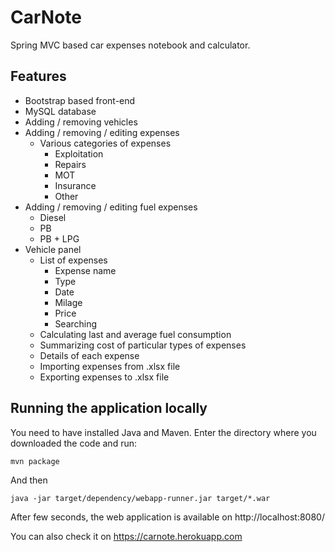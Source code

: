 # CarNote
Spring MVC based car expenses notebook and calculator. 

## Features
 - Bootstrap based front-end
 - MySQL database 
 - Adding / removing vehicles
 - Adding / removing / editing expenses 
    - Various categories of expenses
      - Exploitation
      - Repairs
      - MOT
      - Insurance
      - Other
 - Adding / removing / editing fuel expenses
   - Diesel
   - PB
   - PB + LPG
 - Vehicle panel
   - List of expenses
     - Expense name
     - Type
     - Date
     - Milage
     - Price
     - Searching
   - Calculating last and average fuel consumption
   - Summarizing cost of particular types of expenses 
   - Details of each expense
   - Importing expenses from .xlsx file
   - Exporting expenses to .xlsx file
 
## Running the application locally

You need to have installed Java and Maven. 
Enter the directory where you downloaded the code and run:
```
mvn package
```
And then 
```
java -jar target/dependency/webapp-runner.jar target/*.war
```
After few seconds, the web application is available on http://localhost:8080/

You can also check it on https://carnote.herokuapp.com

